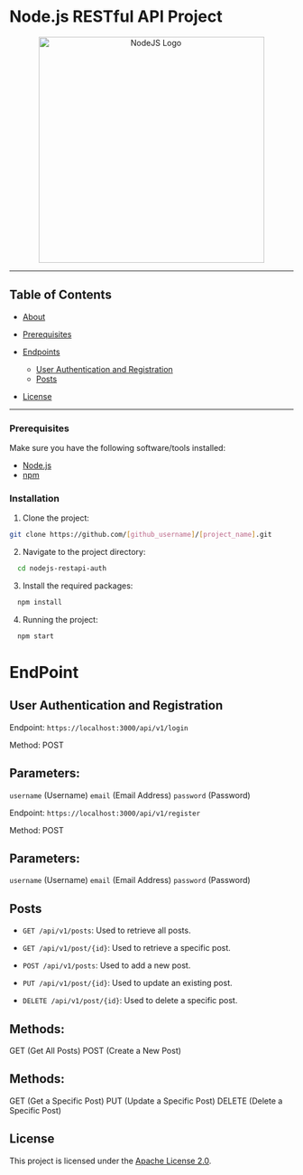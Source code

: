# Node.js RESTful API Project
<p align="center"><a href="https://nodejs.org/en" target="_blank"><img src="https://nodejs.org/static/images/logos/nodejs-new-pantone-black.svg" width="400" alt="NodeJS Logo"></a></p>


---

## Table of Contents

- [About](#about)
- [Prerequisites](#prerequisites)

- [Endpoints](#endpoints)
  - [User Authentication and Registration](#user-authentication-and-registration)
  - [Posts](#posts)

- [License](#license)

---


### Prerequisites

Make sure you have the following software/tools installed:

- [Node.js](https://nodejs.org/)
- [npm](https://www.npmjs.com/)

### Installation

1. Clone the project:

  ```bash
  git clone https://github.com/[github_username]/[project_name].git
  ```

2. Navigate to the project directory:

```bash
  cd nodejs-restapi-auth
  ```
3. Install the required packages:

```bash
  npm install
  ```
4. Running the project:

```bash
  npm start
  ```

# EndPoint

## User Authentication and Registration

Endpoint: `https://localhost:3000/api/v1/login`

 Method:  POST

## Parameters:

`username` (Username)
`email` (Email Address)
`password` (Password)

Endpoint: `https://localhost:3000/api/v1/register`

 Method:  POST

## Parameters:

`username` (Username)
`email` (Email Address)
`password` (Password)

## Posts

- `GET /api/v1/posts`: Used to retrieve all posts.

- `GET /api/v1/post/{id}`: Used to retrieve a specific post.

- `POST /api/v1/posts`: Used to add a new post.

- `PUT /api/v1/post/{id}`: Used to update an existing post.

- `DELETE /api/v1/post/{id}`: Used to delete a specific post.

## Methods:

GET (Get All Posts)
POST (Create a New Post)

## Methods:

GET (Get a Specific Post)
PUT (Update a Specific Post)
DELETE (Delete a Specific Post)

## License

This project is licensed under the [Apache License 2.0](https://www.apache.org/licenses/LICENSE-2.0).
